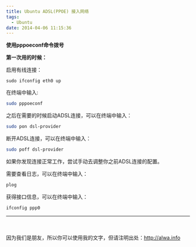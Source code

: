 ```yaml
---
title: Ubuntu ADSL(PPOE) 接入网络
tags:
  - Ubuntu
date: 2014-04-06 11:15:36
---
```


**使用pppoeconf命令拨号**

**第一次用的时候：**

启用有线连接：

```
sudo ifconfig eth0 up
```

在终端中输入:

```bash
sudo pppoeconf
```
	 

	 

之后在需要的时候启动ADSL连接，可以在终端中输入：

```bash
sudo pon dsl-provider
```

断开ADSL连接，可以在终端中输入：

```bash
sudo poff dsl-provider
```

如果你发现连接正常工作，尝试手动去调整你之前ADSL连接的配置。

需要查看日志，可以在终端中输入：

```bash
plog
```

获得接口信息，可以在终端中输入：

```bash
ifconfig ppp0
```


----
　 

因为我们是朋友，所以你可以使用我的文字，但请注明出处：http://alwa.info
 